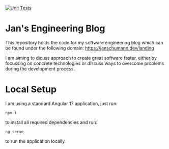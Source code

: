 [![Unit Tests](https://github.com/Jan20/blog/actions/workflows/unit-tests.yml/badge.svg)](https://github.com/Jan20/blog/actions/workflows/unit-tests.yml)

# Jan's Engineering Blog

This repository holds the code for my software engineering blog which can be found under the following domain: https://janschumann.dev/landing

I am aiming to dicuss approach to create great software faster, either by focussing on concrete technologies or discuss ways to overcome problems during the development process.

# Local Setup

I am using a standard Angular 17 application, just run:

```
npm i
```

to install all required dependencies and run:

```
ng serve 
```

to run the application locally.
